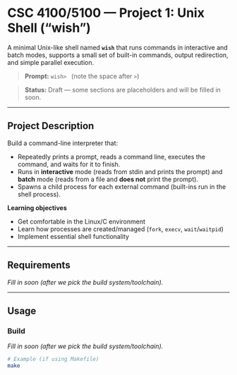 # CSC 4100/5100 — Project 1: Unix Shell (“wish”)

A minimal Unix-like shell named **`wish`** that runs commands in interactive and batch modes, supports a small set of built-in commands, output redirection, and simple parallel execution.

> **Prompt:** `wish> ` (note the space after `>`)

> **Status:** Draft — some sections are placeholders and will be filled in soon.

---

## Project Description

Build a command-line interpreter that:
- Repeatedly prints a prompt, reads a command line, executes the command, and waits for it to finish.
- Runs in **interactive** mode (reads from stdin and prints the prompt) and **batch** mode (reads from a file and **does not** print the prompt).
- Spawns a child process for each external command (built-ins run in the shell process).

**Learning objectives**
- Get comfortable in the Linux/C environment  
- Learn how processes are created/managed (`fork`, `execv`, `wait`/`waitpid`)  
- Implement essential shell functionality

---

## Requirements
_Fill in soon (after we pick the build system/toolchain)._

---

## Usage

### Build
_Fill in soon (after we pick the build system/toolchain)._

```bash
# Example (if using Makefile)
make
